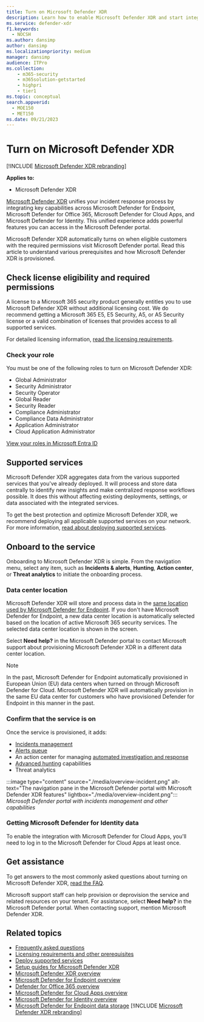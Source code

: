 ```yaml
---
title: Turn on Microsoft Defender XDR 
description: Learn how to enable Microsoft Defender XDR and start integrating your security incident and response.
ms.service: defender-xdr
f1.keywords: 
  - NOCSH
ms.author: dansimp
author: dansimp
ms.localizationpriority: medium
manager: dansimp
audience: ITPro
ms.collection: 
    - m365-security
    - m365solution-getstarted
    - highpri
    - tier1
ms.topic: conceptual
search.appverid: 
  - MOE150
  - MET150
ms.date: 09/21/2023
---
```


# Turn on Microsoft Defender XDR

[!INCLUDE [Microsoft Defender XDR rebranding](../includes/microsoft-defender.md)]


**Applies to:**
- Microsoft Defender XDR

[Microsoft Defender XDR](microsoft-365-defender.md) unifies your incident response process by integrating key capabilities across Microsoft Defender for Endpoint, Microsoft Defender for Office 365, Microsoft Defender for Cloud Apps, and Microsoft Defender for Identity. This unified experience adds powerful features you can access in the Microsoft Defender portal.

Microsoft Defender XDR automatically turns on when eligible customers with the required permissions visit Microsoft Defender portal. Read this article to understand various prerequisites and how Microsoft Defender XDR is provisioned.

## Check license eligibility and required permissions

A license to a Microsoft 365 security product generally entitles you to use Microsoft Defender XDR without additional licensing cost. We do recommend getting a Microsoft 365 E5, E5 Security, A5, or A5 Security license or a valid combination of licenses that provides access to all supported services.

For detailed licensing information, [read the licensing requirements](prerequisites.md#licensing-requirements).

### Check your role

You must be one of the following roles to turn on Microsoft Defender XDR:

- Global Administrator
- Security Administrator
- Security Operator
- Global Reader
- Security Reader
- Compliance Administrator
- Compliance Data Administrator
- Application Administrator
- Cloud Application Administrator

[View your roles in Microsoft Entra ID](/azure/active-directory/users-groups-roles/directory-manage-roles-portal)

## Supported services

Microsoft Defender XDR aggregates data from the various supported services that you've already deployed. It will process and store data centrally to identify new insights and make centralized response workflows possible. It does this without affecting existing deployments, settings, or data associated with the integrated services.

To get the best protection and optimize Microsoft Defender XDR, we recommend deploying all applicable supported services on your network. For more information, [read about deploying supported services](deploy-supported-services.md).

## Onboard to the service

Onboarding to Microsoft Defender XDR is simple. From the navigation menu, select any item, such as **Incidents & alerts**, **Hunting**, **Action center**, or **Threat analytics** to initiate the onboarding process. 

### Data center location

Microsoft Defender XDR will store and process data in the [same location used by Microsoft Defender for Endpoint](/windows/security/threat-protection/microsoft-defender-atp/data-storage-privacy). If you don't have Microsoft Defender for Endpoint, a new data center location is automatically selected based on the location of active Microsoft 365 security services. The selected data center location is shown in the screen.

Select **Need help?** in the Microsoft Defender portal to contact Microsoft support about provisioning Microsoft Defender XDR in a different data center location.

> [!NOTE]
> In the past, Microsoft Defender for Endpoint automatically provisioned in European Union (EU) data centers when turned on through Microsoft Defender for Cloud. Microsoft Defender XDR will automatically provision in the same EU data center for customers who have provisioned Defender for Endpoint in this manner in the past.

### Confirm that the service is on

Once the service is provisioned, it adds:

- [Incidents management](incidents-overview.md)
- [Alerts queue](investigate-alerts.md)
- An action center for managing [automated investigation and response](m365d-autoir.md)
- [Advanced hunting](advanced-hunting-overview.md) capabilities
- Threat analytics

:::image type="content" source="./media/overview-incident.png" alt-text="The navigation pane in the Microsoft Defender portal with Microsoft Defender XDR features" lightbox="./media/overview-incident.png":::
*Microsoft Defender portal with incidents management and other capabilities*

### Getting Microsoft Defender for Identity data 

To enable the integration with Microsoft Defender for Cloud Apps, you'll need to log in to the Microsoft Defender for Cloud Apps at least once.

## Get assistance

To get answers to the most commonly asked questions about turning on Microsoft Defender XDR, [read the FAQ](m365d-enable-faq.md).

Microsoft support staff can help provision or deprovision the service and related resources on your tenant. For assistance, select **Need help?** in the Microsoft Defender portal. When contacting support, mention Microsoft Defender XDR.

## Related topics

- [Frequently asked questions](m365d-enable-faq.md)
- [Licensing requirements and other prerequisites](prerequisites.md)
- [Deploy supported services](deploy-supported-services.md)
- [Setup guides for Microsoft Defender XDR](deploy-configure-m365-defender.md)
- [Microsoft Defender XDR overview](microsoft-365-defender.md)
- [Microsoft Defender for Endpoint overview](../defender-endpoint/microsoft-defender-endpoint.md)
- [Defender for Office 365 overview](../defender-office-365/defender-for-office-365.md)
- [Microsoft Defender for Cloud Apps overview](/defender-cloud-apps/what-is-cloud-app-security)
- [Microsoft Defender for Identity overview](/azure-advanced-threat-protection/what-is-atp)
- [Microsoft Defender for Endpoint data storage](../defender-endpoint/data-storage-privacy.md)
[!INCLUDE [Microsoft Defender XDR rebranding](../includes/defender-m3d-techcommunity.md)]
